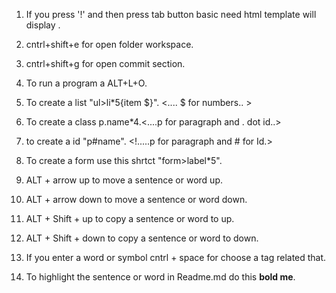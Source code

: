 1. If you press '!' and then press tab button basic need html template will display .

2. cntrl+shift+e for open folder workspace.

3. cntrl+shift+g for open commit section.

4. To run a program a ALT+L+O.

5. To create a list "ul>li*5{item $}". <.... $ for numbers.. >
 
6. To create a class p.name*4.<....p for paragraph and . dot id..>

7. to create a id "p#name".  <!.....p for paragraph and # for Id.>

8. To create a form use this shrtct  "form>label*5".

9. ALT + arrow up to move a sentence or word up.

10. ALT + arrow down to move a sentence or word down.

11. ALT + Shift + up to copy a sentence or word to up.

12. ALT + Shift + down to copy a sentence or word to down.

13. If you enter a word or symbol cntrl + space for choose a tag related that.

14. To highlight the sentence or word in Readme.md do this **bold me**. 


